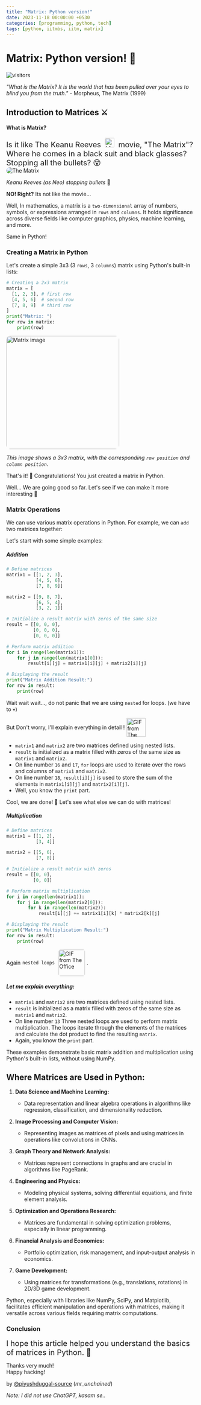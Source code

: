 ```yaml
---
title: "Matrix: Python version!"
date: 2023-11-18 00:00:00 +0530
categories: [programming, python, tech]
tags: [python, iitmbs, iitm, matrix]
---
```


# Matrix: Python version! 🐍

![visitors](https://visitor-badge.laobi.icu/badge?page_id=piyushduggal-source.matrix-python-version)

_"What is the Matrix? It is the world that has been pulled over your eyes to blind you from the truth."_ - Morpheus, The Matrix (1999)

## Introduction to Matrices ⚔️

#### What is Matrix?

<div class="bg-blue-100" style="font-size: 20px">
  Is it like The <span class="font-mono">Keanu Reeves</span> <img src="/assets/img/KeanuReeves.jpeg" alt="Keanu Reeves" style="height: 25px; margin: 0 5px; border-radius: 2px;"> movie, "The Matrix"? Where he comes in a black suit and black glasses? Stopping all the bullets? 😵
</div>

<!-- <img src="/assets/img/python-matrix.png" alt="The Matrix" style="height: 300px; width:100%; object-fit: cover; margin: 0 5px;"> -->
<img src="/assets/img/matrix-movie.jpg" alt="The Matrix" style="border-radius: 10px"/>

_Keanu Reeves (as Neo) stopping bullets_ 🗿

**NO! Right?**
Its not like the movie...

Well, In mathematics, a matrix is a `two-dimensional` array of numbers, symbols, or expressions arranged in `rows` and `columns`. It holds significance across diverse fields like computer graphics, physics, machine learning, and more.

Same in Python!

### Creating a Matrix in Python

Let's create a simple 3x3 (3 `rows`, 3 `columns`) matrix using Python's built-in lists:

```python
# Creating a 2x3 matrix
matrix = [
  [1, 2, 3], # first row
  [4, 5, 6]  # second row
  [7, 8, 9]  # third row
]
print("Matrix: ")
for row in matrix:
    print(row)
```

<img src="/assets/img/output.png" alt="Matrix image" style="height: 300px; border-radius: 10px">

_This image shows a 3x3 matrix, with the corresponding `row position` and `column position`._

That's it! 🎉 Congratulations! You just created a matrix in Python.

Well... We are going good so far. Let's see if we can make it more interesting 🎉

### Matrix Operations

We can use various matrix operations in Python. For example, we can `add` two matrices together:

Let's start with some simple examples:

##### Addition

```python
# Define matrices
matrix1 = [[1, 2, 3],
           [4, 5, 6],
           [7, 8, 9]]

matrix2 = [[9, 8, 7],
           [6, 5, 4],
           [3, 2, 1]]

# Initialize a result matrix with zeros of the same size
result = [[0, 0, 0],
          [0, 0, 0],
          [0, 0, 0]]

# Perform matrix addition
for i in range(len(matrix1)):
    for j in range(len(matrix1[0])):
        result[i][j] = matrix1[i][j] + matrix2[i][j]

# Displaying the result
print("Matrix Addition Result:")
for row in result:
    print(row)

```

Wait wait wait..., do not panic that we are using `nested` for loops. (we have to 💀)

<div style="display: flex; align-items: center">
But Don't worry, I'll explain everything in detail ! <img src="https://tenor.com/en-GB/view/the-office-michael-scott-the-office-memes-thank-you-the-office-steve-carell-gif-4747908160646773958.gif" alt="GIF from The Office" style="height: 50px; margin: 0 5px;">
</div>

- `matrix1` and `matrix2` are two matrices defined using nested lists.
- `result` is initialized as a matrix filled with zeros of the same size as `matrix1` and `matrix2`.
- On line number `16` and `17`, `for` loops are used to iterate over the rows and columns of `matrix1` and `matrix2`.
- On line number `18`, `result[i][j]` is used to store the sum of the elements in `matrix1[i][j]` and `matrix2[i][j]`.
- Well, you know the `print` part.

Cool, we are done! 🎉 Let's see what else we can do with matrices!

##### Multiplication

```python
# Define matrices
matrix1 = [[1, 2],
           [3, 4]]

matrix2 = [[5, 6],
           [7, 8]]

# Initialize a result matrix with zeros
result = [[0, 0],
          [0, 0]]

# Perform matrix multiplication
for i in range(len(matrix1)):
    for j in range(len(matrix2[0])):
        for k in range(len(matrix2)):
            result[i][j] += matrix1[i][k] * matrix2[k][j]

# Displaying the result
print("Matrix Multiplication Result:")
for row in result:
    print(row)
```

<div style="display: flex; align-items: center">
Again <code style="margin: 0 5px" class="language-plaintext highlighter-rouge">nested loops</code> <img src="https://tenor.com/en-GB/view/the-office-no-angry-steve-carell-michael-scott-gif-5606969.gif" alt="GIF from The Office" style="height: 70px; margin: 0 5px; border-radius: 5px;">.
</div>

##### Let me explain everything:

- `matrix1` and `matrix2` are two matrices defined using nested lists.
- `result` is initialized as a matrix filled with zeros of the same size as `matrix1` and `matrix2`.
- On line number `13` Three nested loops are used to perform matrix multiplication. The loops iterate through the elements of the matrices and calculate the dot product to find the resulting `matrix`.
- Again, you know the `print` part.

These examples demonstrate basic matrix addition and multiplication using Python's built-in lists, without using NumPy.

## Where Matrices are Used in Python:

1. **Data Science and Machine Learning:**

   - Data representation and linear algebra operations in algorithms like regression, classification, and dimensionality reduction.

2. **Image Processing and Computer Vision:**

   - Representing images as matrices of pixels and using matrices in operations like convolutions in CNNs.

3. **Graph Theory and Network Analysis:**

   - Matrices represent connections in graphs and are crucial in algorithms like PageRank.

4. **Engineering and Physics:**

   - Modeling physical systems, solving differential equations, and finite element analysis.

5. **Optimization and Operations Research:**

   - Matrices are fundamental in solving optimization problems, especially in linear programming.

6. **Financial Analysis and Economics:**

   - Portfolio optimization, risk management, and input-output analysis in economics.

7. **Game Development:**
   - Using matrices for transformations (e.g., translations, rotations) in 2D/3D game development.

Python, especially with libraries like NumPy, SciPy, and Matplotlib, facilitates efficient manipulation and operations with matrices, making it versatile across various fields requiring matrix computations.

### Conclusion

<div class="bg-blue-100" style="font-size: 20px">
  I hope this article helped you understand the basics of matrices in Python. 🎉
</div>

Thanks very much! <br/>
Happy hacking!

by [@piyushduggal-source](https://github.com/piyushduggal-source) (_mr_unchained_)

_Note: I did not use ChatGPT, kasam se.._
